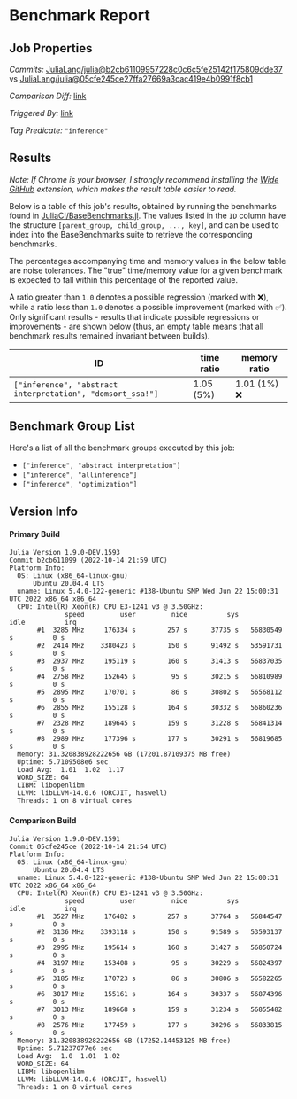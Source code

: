 # Benchmark Report

## Job Properties

*Commits:* [JuliaLang/julia@b2cb61109957228c0c6c5fe25142f175809dde37](https://github.com/JuliaLang/julia/commit/b2cb61109957228c0c6c5fe25142f175809dde37) vs [JuliaLang/julia@05cfe245ce27ffa27669a3cac419e4b0991f8cb1](https://github.com/JuliaLang/julia/commit/05cfe245ce27ffa27669a3cac419e4b0991f8cb1)

*Comparison Diff:* [link](https://github.com/JuliaLang/julia/compare/05cfe245ce27ffa27669a3cac419e4b0991f8cb1..b2cb61109957228c0c6c5fe25142f175809dde37)

*Triggered By:* [link](https://github.com/JuliaLang/julia/pull/47137#issuecomment-1279511640)

*Tag Predicate:* `"inference"`

## Results

*Note: If Chrome is your browser, I strongly recommend installing the [Wide GitHub](https://chrome.google.com/webstore/detail/wide-github/kaalofacklcidaampbokdplbklpeldpj?hl=en)
extension, which makes the result table easier to read.*

Below is a table of this job's results, obtained by running the benchmarks found in
[JuliaCI/BaseBenchmarks.jl](https://github.com/JuliaCI/BaseBenchmarks.jl). The values
listed in the `ID` column have the structure `[parent_group, child_group, ..., key]`,
and can be used to index into the BaseBenchmarks suite to retrieve the corresponding
benchmarks.

The percentages accompanying time and memory values in the below table are noise tolerances. The "true"
time/memory value for a given benchmark is expected to fall within this percentage of the reported value.

A ratio greater than `1.0` denotes a possible regression (marked with :x:), while a ratio less
than `1.0` denotes a possible improvement (marked with :white_check_mark:). Only significant results - results
that indicate possible regressions or improvements - are shown below (thus, an empty table means that all
benchmark results remained invariant between builds).

| ID | time ratio | memory ratio |
|----|------------|--------------|
| `["inference", "abstract interpretation", "domsort_ssa!"]` | 1.05 (5%)  | 1.01 (1%) :x: |

## Benchmark Group List

Here's a list of all the benchmark groups executed by this job:

- `["inference", "abstract interpretation"]`
- `["inference", "allinference"]`
- `["inference", "optimization"]`

## Version Info

#### Primary Build

```
Julia Version 1.9.0-DEV.1593
Commit b2cb611099 (2022-10-14 21:59 UTC)
Platform Info:
  OS: Linux (x86_64-linux-gnu)
      Ubuntu 20.04.4 LTS
  uname: Linux 5.4.0-122-generic #138-Ubuntu SMP Wed Jun 22 15:00:31 UTC 2022 x86_64 x86_64
  CPU: Intel(R) Xeon(R) CPU E3-1241 v3 @ 3.50GHz: 
              speed         user         nice          sys         idle          irq
       #1  3285 MHz     176334 s        257 s      37735 s   56830549 s          0 s
       #2  2414 MHz    3380423 s        150 s      91492 s   53591731 s          0 s
       #3  2937 MHz     195119 s        160 s      31413 s   56837035 s          0 s
       #4  2758 MHz     152645 s         95 s      30215 s   56810989 s          0 s
       #5  2895 MHz     170701 s         86 s      30802 s   56568112 s          0 s
       #6  2855 MHz     155128 s        164 s      30332 s   56860236 s          0 s
       #7  2328 MHz     189645 s        159 s      31228 s   56841314 s          0 s
       #8  2989 MHz     177396 s        177 s      30291 s   56819685 s          0 s
  Memory: 31.320838928222656 GB (17201.87109375 MB free)
  Uptime: 5.7109508e6 sec
  Load Avg:  1.01  1.02  1.17
  WORD_SIZE: 64
  LIBM: libopenlibm
  LLVM: libLLVM-14.0.6 (ORCJIT, haswell)
  Threads: 1 on 8 virtual cores

```

#### Comparison Build

```
Julia Version 1.9.0-DEV.1591
Commit 05cfe245ce (2022-10-14 21:54 UTC)
Platform Info:
  OS: Linux (x86_64-linux-gnu)
      Ubuntu 20.04.4 LTS
  uname: Linux 5.4.0-122-generic #138-Ubuntu SMP Wed Jun 22 15:00:31 UTC 2022 x86_64 x86_64
  CPU: Intel(R) Xeon(R) CPU E3-1241 v3 @ 3.50GHz: 
              speed         user         nice          sys         idle          irq
       #1  3527 MHz     176482 s        257 s      37764 s   56844547 s          0 s
       #2  3136 MHz    3393118 s        150 s      91589 s   53593137 s          0 s
       #3  2995 MHz     195614 s        160 s      31427 s   56850724 s          0 s
       #4  3197 MHz     153408 s         95 s      30229 s   56824397 s          0 s
       #5  3185 MHz     170723 s         86 s      30806 s   56582265 s          0 s
       #6  3017 MHz     155161 s        164 s      30337 s   56874396 s          0 s
       #7  3013 MHz     189668 s        159 s      31234 s   56855482 s          0 s
       #8  2576 MHz     177459 s        177 s      30296 s   56833815 s          0 s
  Memory: 31.320838928222656 GB (17252.14453125 MB free)
  Uptime: 5.71237077e6 sec
  Load Avg:  1.0  1.01  1.02
  WORD_SIZE: 64
  LIBM: libopenlibm
  LLVM: libLLVM-14.0.6 (ORCJIT, haswell)
  Threads: 1 on 8 virtual cores

```
